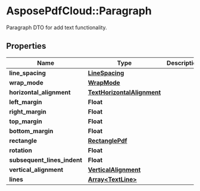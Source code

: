 # AsposePdfCloud::Paragraph
Paragraph DTO for add text functionality.

## Properties
Name | Type | Description | Notes
------------ | ------------- | ------------- | -------------
**line_spacing** | [**LineSpacing**](LineSpacing.md) |  | [optional] 
**wrap_mode** | [**WrapMode**](WrapMode.md) |  | [optional] 
**horizontal_alignment** | [**TextHorizontalAlignment**](TextHorizontalAlignment.md) |  | [optional] 
**left_margin** | **Float** |  | [optional] 
**right_margin** | **Float** |  | [optional] 
**top_margin** | **Float** |  | [optional] 
**bottom_margin** | **Float** |  | [optional] 
**rectangle** | [**RectanglePdf**](RectanglePdf.md) |  | [optional] 
**rotation** | **Float** |  | [optional] 
**subsequent_lines_indent** | **Float** |  | [optional] 
**vertical_alignment** | [**VerticalAlignment**](VerticalAlignment.md) |  | [optional] 
**lines** | [**Array&lt;TextLine&gt;**](TextLine.md) |  | 



